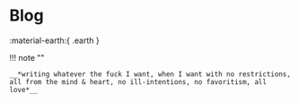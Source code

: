 # Blog

:material-earth:{ .earth }

!!! note ""

    __*writing whatever the fuck I want, when I want with no restrictions, all from the mind & heart, no ill-intentions, no favoritism, all love*__